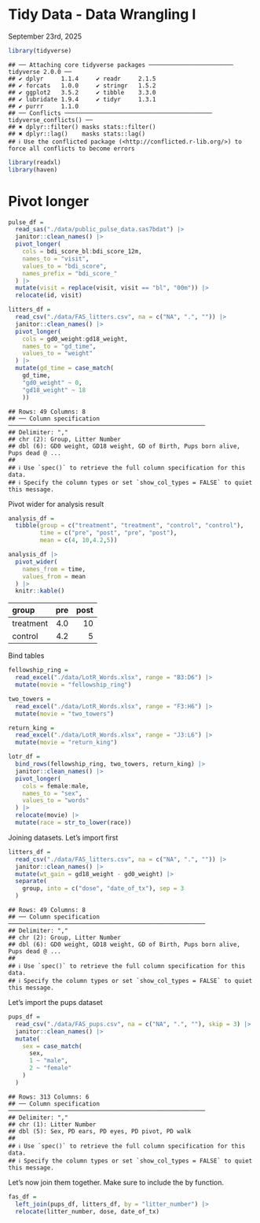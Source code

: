Tidy Data - Data Wrangling I
================
September 23rd, 2025

``` r
library(tidyverse)
```

    ## ── Attaching core tidyverse packages ──────────────────────── tidyverse 2.0.0 ──
    ## ✔ dplyr     1.1.4     ✔ readr     2.1.5
    ## ✔ forcats   1.0.0     ✔ stringr   1.5.2
    ## ✔ ggplot2   3.5.2     ✔ tibble    3.3.0
    ## ✔ lubridate 1.9.4     ✔ tidyr     1.3.1
    ## ✔ purrr     1.1.0     
    ## ── Conflicts ────────────────────────────────────────── tidyverse_conflicts() ──
    ## ✖ dplyr::filter() masks stats::filter()
    ## ✖ dplyr::lag()    masks stats::lag()
    ## ℹ Use the conflicted package (<http://conflicted.r-lib.org/>) to force all conflicts to become errors

``` r
library(readxl)
library(haven)
```

# Pivot longer

``` r
pulse_df =
  read_sas("./data/public_pulse_data.sas7bdat") |> 
  janitor::clean_names() |> 
  pivot_longer(
    cols = bdi_score_bl:bdi_score_12m,
    names_to = "visit", 
    values_to = "bdi_score",
    names_prefix = "bdi_score_"
  ) |> 
  mutate(visit = replace(visit, visit == "bl", "00m")) |> 
  relocate(id, visit)
```

``` r
litters_df =
  read_csv("./data/FAS_litters.csv", na = c("NA", ".", "")) |> 
  janitor::clean_names() |> 
  pivot_longer(
    cols = gd0_weight:gd18_weight,
    names_to = "gd_time",
    values_to = "weight"
  ) |> 
  mutate(gd_time = case_match(
    gd_time, 
    "gd0_weight" ~ 0,
    "gd18_weight" ~ 18
    ))
```

    ## Rows: 49 Columns: 8
    ## ── Column specification ────────────────────────────────────────────────────────
    ## Delimiter: ","
    ## chr (2): Group, Litter Number
    ## dbl (6): GD0 weight, GD18 weight, GD of Birth, Pups born alive, Pups dead @ ...
    ## 
    ## ℹ Use `spec()` to retrieve the full column specification for this data.
    ## ℹ Specify the column types or set `show_col_types = FALSE` to quiet this message.

Pivot wider for analysis result

``` r
analysis_df =
  tibble(group = c("treatment", "treatment", "control", "control"),
         time = c("pre", "post", "pre", "post"),
         mean = c(4, 10,4.2,5))
```

``` r
analysis_df |> 
  pivot_wider(
    names_from = time,
    values_from = mean
  ) |> 
  knitr::kable()
```

| group     | pre | post |
|:----------|----:|-----:|
| treatment | 4.0 |   10 |
| control   | 4.2 |    5 |

Bind tables

``` r
fellowship_ring =
  read_excel("./data/LotR_Words.xlsx", range = "B3:D6") |> 
  mutate(movie = "fellowship_ring")

two_towers =
  read_excel("./data/LotR_Words.xlsx", range = "F3:H6") |> 
  mutate(movie = "two_towers")

return_king =
  read_excel("./data/LotR_Words.xlsx", range = "J3:L6") |> 
  mutate(movie = "return_king")

lotr_df =
  bind_rows(fellowship_ring, two_towers, return_king) |> 
  janitor::clean_names() |> 
  pivot_longer(
    cols = female:male,
    names_to = "sex",
    values_to = "words"
  ) |> 
  relocate(movie) |> 
  mutate(race = str_to_lower(race))
```

Joining datasets. Let’s import first

``` r
litters_df =
  read_csv("./data/FAS_litters.csv", na = c("NA", ".", "")) |> 
  janitor::clean_names() |> 
  mutate(wt_gain = gd18_weight - gd0_weight) |> 
  separate(
    group, into = c("dose", "date_of_tx"), sep = 3
  )
```

    ## Rows: 49 Columns: 8
    ## ── Column specification ────────────────────────────────────────────────────────
    ## Delimiter: ","
    ## chr (2): Group, Litter Number
    ## dbl (6): GD0 weight, GD18 weight, GD of Birth, Pups born alive, Pups dead @ ...
    ## 
    ## ℹ Use `spec()` to retrieve the full column specification for this data.
    ## ℹ Specify the column types or set `show_col_types = FALSE` to quiet this message.

Let’s import the pups dataset

``` r
pups_df =
  read_csv("./data/FAS_pups.csv", na = c("NA", ".", ""), skip = 3) |> 
  janitor::clean_names() |> 
  mutate(
    sex = case_match(
      sex,
      1 ~ "male",
      2 ~ "female"
    )
  )
```

    ## Rows: 313 Columns: 6
    ## ── Column specification ────────────────────────────────────────────────────────
    ## Delimiter: ","
    ## chr (1): Litter Number
    ## dbl (5): Sex, PD ears, PD eyes, PD pivot, PD walk
    ## 
    ## ℹ Use `spec()` to retrieve the full column specification for this data.
    ## ℹ Specify the column types or set `show_col_types = FALSE` to quiet this message.

Let’s now join them together. Make sure to include the by function.

``` r
fas_df =
  left_join(pups_df, litters_df, by = "litter_number") |> 
  relocate(litter_number, dose, date_of_tx)
```
